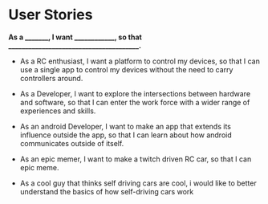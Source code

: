 # User Stories

**As a _______, I want ____________, so that _______________________________________.**

* As a RC enthusiast, I want a platform to control my devices, so that I can use a single app to control my devices without the need to carry controllers around.  

* As a Developer, I want to explore the intersections between hardware and software, so that I can enter the work force with a wider range of experiences and skills. 

* As an android Developer, I want to make an app that extends its influence outside the app, so that I can learn about how android communicates outside of itself. 

* As an epic memer, I want to make a twitch driven RC car, so that I can epic meme.

* As a cool guy that thinks self driving cars are cool, i would like to better understand the basics of how self-driving cars work  
